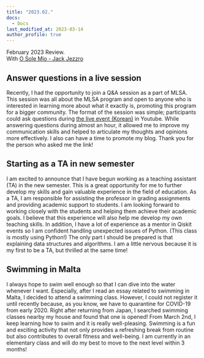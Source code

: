 ```yaml
---
title: "2023.02."
docs:
  - Docs
last_modified_at: 2023-03-14
author_profile: true
---
```


February 2023 Review.<br/>
With [O Sole Mio - Jack Jezzro](https://youtu.be/9UxE1DHUBwk)

## Answer questions in a live session

Recently, I had the opportunity to join a Q&A session as a part of MLSA.
This session was all about the MLSA program and open to anyone who is interested in learning more about what it exactly is,
promoting this program for a bigger community.
The format of the session was simple; participants could ask questions during [the live event (Korean)](https://www.youtube.com/live/i9eTs922Xmk?feature=share) in Youtube.
While answering questions during almost an hour,
it allowed me to improve my communication skills and helped to articulate my thoughts and opinions more effectively.
I also can have a time to promote my blog. Thank you for the person who asked me the link! 

## Starting as a TA in new semester

I am excited to announce that I have begun working as a teaching assistant (TA) in the new semester.
This is a great opportunity for me to further develop my skills and gain valuable experience in the field of education.
As a TA, I am responsible for assisting the professor in grading assignments and providing academic support to students.
I am looking forward to working closely with the students and helping them achieve their academic goals.
I believe that this experience will also help me develop my own teaching skills.
In addition, I have a lot of experience as a mentor in Qiskit events so I am confident handling unexpected issues of Python.
(This class is mostly using Python!)
The only part I should be prepared is that explaining data structures and algorithms.
I am a little nervous because it is my first to be a TA, but thrilled at the same time!

## Swimming in Malta

I always hope to swim well enough so that I can dive into the water whenever I want.
Especially, after I read an essay related to swimming in Malta, I decided to attend a swimming class.
However, I could not register it until recently because, as you know, we have to quarantine for COVID-19 from early 2020.
Right after returning from Japan, I searched swimming classes nearby my house and found that one is opened!
From March 2nd, I keep learning how to swim and it is really well-pleasing.
Swimming is a fun and exciting activity that not only provides a refreshing break from routine
but also contributes to overall fitness and well-being.
I am currently in an elementary class and will do my best to move to the next level within 3 months!
